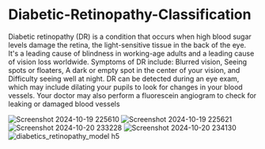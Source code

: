 # Diabetic-Retinopathy-Classification
Diabetic retinopathy (DR) is a condition that occurs when high blood sugar levels damage the retina, the light-sensitive tissue in the back of the eye. It's a leading cause of blindness in working-age adults and a leading cause of vision loss worldwide. 
Symptoms of DR include: Blurred vision, Seeing spots or floaters, A dark or empty spot in the center of your vision, and Difficulty seeing well at night. 
DR can be detected during an eye exam, which may include dilating your pupils to look for changes in your blood vessels. Your doctor may also perform a fluorescein angiogram to check for leaking or damaged blood vessels

![Screenshot 2024-10-19 225610](https://github.com/user-attachments/assets/282fe6ae-a5bc-4297-af7f-2dc059680769)
![Screenshot 2024-10-19 225621](https://github.com/user-attachments/assets/e4fc73e6-6963-454f-9984-8a0769043c53)
![Screenshot 2024-10-20 233228](https://github.com/user-attachments/assets/b70c6dcd-d26f-4bc7-8d0e-b2c5aec90293)
![Screenshot 2024-10-20 234130](https://github.com/user-attachments/assets/d92a4d66-bcda-4fca-a246-46506b813c71)
![diabetics_retinopathy_model h5](https://github.com/user-attachments/assets/e76d12c7-b6cc-4888-95e7-65595d1cafcb)
